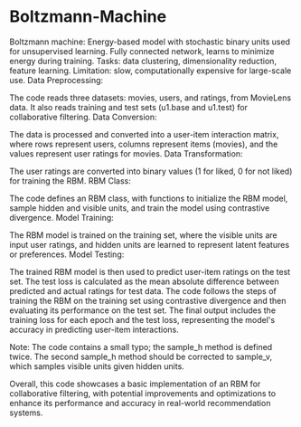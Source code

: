 # Boltzmann-Machine
Boltzmann machine: Energy-based model with stochastic binary units used for unsupervised learning. Fully connected network, learns to minimize energy during training. Tasks: data clustering, dimensionality reduction, feature learning. Limitation: slow, computationally expensive for large-scale use.
Data Preprocessing:

The code reads three datasets: movies, users, and ratings, from MovieLens data.
It also reads training and test sets (u1.base and u1.test) for collaborative filtering.
Data Conversion:

The data is processed and converted into a user-item interaction matrix, where rows represent users, columns represent items (movies), and the values represent user ratings for movies.
Data Transformation:

The user ratings are converted into binary values (1 for liked, 0 for not liked) for training the RBM.
RBM Class:

The code defines an RBM class, with functions to initialize the RBM model, sample hidden and visible units, and train the model using contrastive divergence.
Model Training:

The RBM model is trained on the training set, where the visible units are input user ratings, and hidden units are learned to represent latent features or preferences.
Model Testing:

The trained RBM model is then used to predict user-item ratings on the test set.
The test loss is calculated as the mean absolute difference between predicted and actual ratings for test data.
The code follows the steps of training the RBM on the training set using contrastive divergence and then evaluating its performance on the test set. The final output includes the training loss for each epoch and the test loss, representing the model's accuracy in predicting user-item interactions.

Note: The code contains a small typo; the sample_h method is defined twice. The second sample_h method should be corrected to sample_v, which samples visible units given hidden units.

Overall, this code showcases a basic implementation of an RBM for collaborative filtering, with potential improvements and optimizations to enhance its performance and accuracy in real-world recommendation systems.
